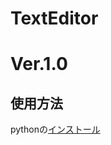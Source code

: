 # TextEditor
# Ver.1.0

## 使用方法
pythonの[インストール](https://www.python.org/ftp/python/3.7.8/python-3.7.8-amd64-webinstall.exe)

